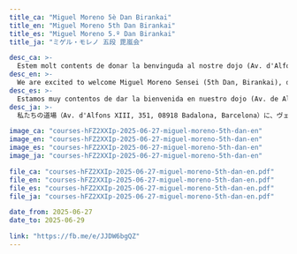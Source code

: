 ```yaml
---
title_ca: "Miguel Moreno 5è Dan Birankai"
title_en: "Miguel Moreno 5th Dan Birankai"
title_es: "Miguel Moreno 5.º Dan Birankai"
title_ja: "ミゲル・モレノ 五段 毘嵐会"

desc_ca: >-
  Estem molt contents de donar la benvinguda al nostre dojo (Av. d'Alfons XIII, 351, 08918 Badalona, Barcelona) al Miguel Moreno Sensei (5è Dan, Birankai), del Venice Aikikai, alumne directe de K. Chiba Shihan, per a un seminari especial d'armes de tres dies.
desc_en: >-
  We are excited to welcome Miguel Moreno Sensei (5th Dan, Birankai), direct student of K. Chiba Shihan, from Venice Aikikai, for a special three-day Aikido weapons seminar at our dojo (Av. d'Alfons XIII, 351, 08918 Badalona, Barcelona).
desc_es: >-
  Estamos muy contentos de dar la bienvenida en nuestro dojo (Av. de Alfonso XIII, 351, 08918 Badalona, Barcelona) a Miguel Moreno Sensei (5º Dan, Birankai), del Venice Aikikai, alumno directo de K. Chiba Shihan, para un seminario especial de armas de tres días.
desc_ja: >-
  私たちの道場（Av. d'Alfons XIII, 351, 08918 Badalona, Barcelona）に、ヴェネツィア合気会所属で千葉和雄師範の直弟子であるミゲル・モレノ先生（五段 毘嵐会）をお迎えし、特別な三日間の武器セミナーを開催できることを大変嬉しく思います。

image_ca: "courses-hFZ2XXIp-2025-06-27-miguel-moreno-5th-dan-en"
image_en: "courses-hFZ2XXIp-2025-06-27-miguel-moreno-5th-dan-en"
image_es: "courses-hFZ2XXIp-2025-06-27-miguel-moreno-5th-dan-en"
image_ja: "courses-hFZ2XXIp-2025-06-27-miguel-moreno-5th-dan-en"

file_ca: "courses-hFZ2XXIp-2025-06-27-miguel-moreno-5th-dan-en.pdf"
file_en: "courses-hFZ2XXIp-2025-06-27-miguel-moreno-5th-dan-en.pdf"
file_es: "courses-hFZ2XXIp-2025-06-27-miguel-moreno-5th-dan-en.pdf"
file_ja: "courses-hFZ2XXIp-2025-06-27-miguel-moreno-5th-dan-en.pdf"

date_from: 2025-06-27
date_to: 2025-06-29

link: "https://fb.me/e/JJDW6bgQZ"
---
```

